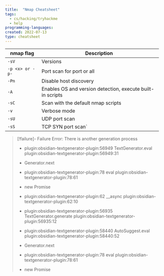 ```yaml
---
title:  "Nmap Cheatsheet"
tags:
  - cs/hacking/tryhackme
  - help
programming-languages:
created: 2022-07-13
type: cheatsheet
---
```

| **nmap flag**   | **Description**                                            |
| --------------- | ---------------------------------------------------------- |
| `-sV`           | Versions                                                   |
| `-p <x> or -p-` | Port scan for port <x> or all                              |
| `-Pn`           | Disable host discovery                                     |
| `-A`            | Enables OS and version detection, execute built-in scripts |
| `-sC`           | Scan with the default nmap scripts                         |
| `-v`            | Verbose mode                                               |
| `-sU`           | UDP port scan                                              |
| `-sS`           | TCP SYN port scan`                                         |

> [!failure]- Failure 
>   Error: There is another generation process
>   
>   - plugin:obsidian-textgenerator-plugin:56949 TextGenerator.eval
>     plugin:obsidian-textgenerator-plugin:56949:31
>   
>   - Generator.next
>   
>   - plugin:obsidian-textgenerator-plugin:78 eval
>     plugin:obsidian-textgenerator-plugin:78:61
>   
>   - new Promise
>   
>   - plugin:obsidian-textgenerator-plugin:62 __async
>     plugin:obsidian-textgenerator-plugin:62:10
>   
>   - plugin:obsidian-textgenerator-plugin:56935 TextGenerator.generate
>     plugin:obsidian-textgenerator-plugin:56935:12
>   
>   - plugin:obsidian-textgenerator-plugin:58440 AutoSuggest.eval
>     plugin:obsidian-textgenerator-plugin:58440:52
>   
>   - Generator.next
>   
>   - plugin:obsidian-textgenerator-plugin:78 eval
>     plugin:obsidian-textgenerator-plugin:78:61
>   
>   - new Promise
>   
>  
